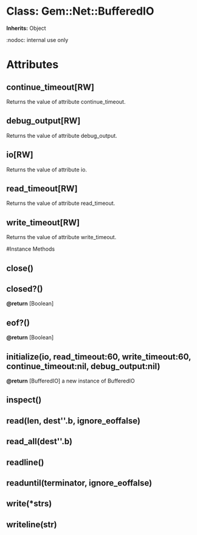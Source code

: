 # Class: Gem::Net::BufferedIO
**Inherits:** Object
    

:nodoc: internal use only


# Attributes
## continue_timeout[RW] [](#attribute-i-continue_timeout)
Returns the value of attribute continue_timeout.

## debug_output[RW] [](#attribute-i-debug_output)
Returns the value of attribute debug_output.

## io[RW] [](#attribute-i-io)
Returns the value of attribute io.

## read_timeout[RW] [](#attribute-i-read_timeout)
Returns the value of attribute read_timeout.

## write_timeout[RW] [](#attribute-i-write_timeout)
Returns the value of attribute write_timeout.


#Instance Methods
## close() [](#method-i-close)

## closed?() [](#method-i-closed?)

**@return** [Boolean] 

## eof?() [](#method-i-eof?)

**@return** [Boolean] 

## initialize(io, read_timeout:60, write_timeout:60, continue_timeout:nil, debug_output:nil) [](#method-i-initialize)

**@return** [BufferedIO] a new instance of BufferedIO

## inspect() [](#method-i-inspect)

## read(len, dest''.b, ignore_eoffalse) [](#method-i-read)

## read_all(dest''.b) [](#method-i-read_all)

## readline() [](#method-i-readline)

## readuntil(terminator, ignore_eoffalse) [](#method-i-readuntil)

## write(*strs) [](#method-i-write)

## writeline(str) [](#method-i-writeline)

